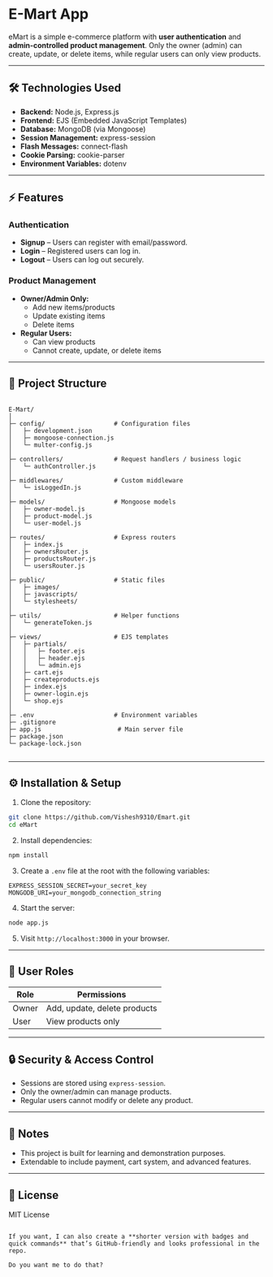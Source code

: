 # E-Mart App

eMart is a simple e-commerce platform with **user authentication** and **admin-controlled product management**. Only the owner (admin) can create, update, or delete items, while regular users can only view products.

---

## 🛠 Technologies Used

- **Backend:** Node.js, Express.js  
- **Frontend:** EJS (Embedded JavaScript Templates)  
- **Database:** MongoDB (via Mongoose)  
- **Session Management:** express-session  
- **Flash Messages:** connect-flash  
- **Cookie Parsing:** cookie-parser  
- **Environment Variables:** dotenv

---

## ⚡ Features

### Authentication
- **Signup** – Users can register with email/password.  
- **Login** – Registered users can log in.  
- **Logout** – Users can log out securely.

### Product Management
- **Owner/Admin Only:**  
  - Add new items/products  
  - Update existing items  
  - Delete items  
- **Regular Users:**  
  - Can view products  
  - Cannot create, update, or delete items  

---

## 📂 Project Structure

```

E-Mart/
│
├─ config/                   # Configuration files
│   ├─ development.json
│   ├─ mongoose-connection.js
│   └─ multer-config.js
│
├─ controllers/              # Request handlers / business logic
│   └─ authController.js
│
├─ middlewares/              # Custom middleware
│   └─ isLoggedIn.js
│
├─ models/                   # Mongoose models
│   ├─ owner-model.js
│   ├─ product-model.js
│   └─ user-model.js
│
├─ routes/                   # Express routers
│   ├─ index.js
│   ├─ ownersRouter.js
│   ├─ productsRouter.js
│   └─ usersRouter.js
│
├─ public/                   # Static files
│   ├─ images/
│   ├─ javascripts/
│   └─ stylesheets/
│
├─ utils/                    # Helper functions
│   └─ generateToken.js
│
├─ views/                    # EJS templates
│   ├─ partials/
│   │   ├─ footer.ejs
│   │   ├─ header.ejs
│   │   └─ admin.ejs
│   ├─ cart.ejs
│   ├─ createproducts.ejs
│   ├─ index.ejs
│   ├─ owner-login.ejs
│   └─ shop.ejs
│
├─ .env                      # Environment variables
├─ .gitignore
├─ app.js                     # Main server file
├─ package.json
└─ package-lock.json


````

---

## ⚙️ Installation & Setup

1. Clone the repository:  
```bash
git clone https://github.com/Vishesh9310/Emart.git
cd eMart
````

2. Install dependencies:

```bash
npm install
```

3. Create a `.env` file at the root with the following variables:

```
EXPRESS_SESSION_SECRET=your_secret_key
MONGODB_URI=your_mongodb_connection_string
```

4. Start the server:

```bash
node app.js
```

5. Visit `http://localhost:3000` in your browser.

---

## 👤 User Roles

| Role  | Permissions                  |
| ----- | ---------------------------- |
| Owner | Add, update, delete products |
| User  | View products only           |

---

## 🔒 Security & Access Control

* Sessions are stored using `express-session`.
* Only the owner/admin can manage products.
* Regular users cannot modify or delete any product.

---

## 📌 Notes

* This project is built for learning and demonstration purposes.
* Extendable to include payment, cart system, and advanced features.

---

## 📜 License

MIT License

```

If you want, I can also create a **shorter version with badges and quick commands** that’s GitHub-friendly and looks professional in the repo.  

Do you want me to do that?
```
